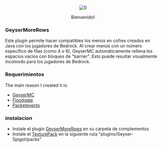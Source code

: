 <div align="center">  

![0](https://github.com/user-attachments/assets/4cb52a01-b938-42f4-ade6-83b33ce53320)

Bienvenido!

</div>

### GeyserMoreRows
Este plugin permite hacer compatibles los menús en cofres creados en Java con los jugadores
de Bedrock. Al crear menús con un número específico de filas (como 4 o 6), GeyserMC 
automáticamente rellena los espacios vacíos con bloques de "barrier". Esto puede resultar 
visualmente incómodo para los jugadores de Bedrock.

### Requerimientos
The main reason I created it is:
- [GeyserMC](https://geysermc.org/download/)
- [Floodgate](https://geysermc.org/download/?project=floodgate)
- [Packetevents](https://www.spigotmc.org/resources/packetevents-api.80279/)

### instalacion
- Instale el plugin [GeyserMoreRows](https://geysermc.org/download/) en su carpeta de complementos
- Instale el [TexturePack](https://geysermc.org/download/) en la siguiente ruta "plugins/Geyser-Spigot/packs"




